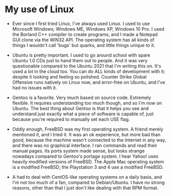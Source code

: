 # My use of Linux

- Ever since I first tried Linux, I've always used Linux.  I used to use Microsoft Windows; Windows ME, Windows XP, Windows 10 Pro.  I used the Borland C++ compiler to create programs, and I made a Notepad GUI clone via the WIN32 API.  The operating system has all kinds of things I wouldn't call 'bugs' but quarks, and little things unique to it.

- Ubuntu is pretty important.  I used to go around school with spare Ubuntu 1.0 CDs just to hand them out to people.  And it was very questionable compared to the Ubuntu 2021 that I'm writing this on.  It's used a lot in the cloud too.  You can do ALL kinds of development with it; despite it looking and feeling so polished.  Counter Strike Global Offensive runs natively on Linux now, and error-free on Ubuntu, and I've had no issues with it.

- Gentoo is a favorite.  Very much based on source code.  Extremely flexible.  It requires understanding too much though, and so I'm now on Ubuntu.  The best thing about Gentoo is that it helps you see and understand just exactly what a piece of software is capable of, just because you're required to manually set each USE flag.

- Oddly enough, FreeBSD was my first operating system.  A friend merely mentioned it, and I tried it.  It was an ok experience, but more bad than good, because the machine wasn't connected to the Internet in any way, and there was no graphical interface.  I ran commands and read their manual pages.  Its ports system made sense, but looks strange nowadays compared to Gentoo's portage system.  I hear Yahoo! uses heavily modified versions of FreeBSD.  The Apple Mac operating system is a modified FreeBSD; the Playstation 3 and 4 use a modified FreeBSD.

- A had to deal with CentOS-like operating systems on a daily basis, and I'm not too much of a fan, compared to Debian/Ubuntu.  I have no strong reasons, other than that I just don't like dealing with that RPM format.
